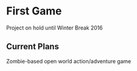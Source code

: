 # First Game
Project on hold until Winter Break 2016

Current Plans
--------------------------------------------------------------
Zombie-based open world action/adventure game
